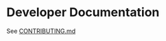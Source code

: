 # Developer Documentation

See [CONTRIBUTING.md](https://github.com/lanl-ansi/PowerModelsDistribution.jl/blob/master/CONTRIBUTING.md)

